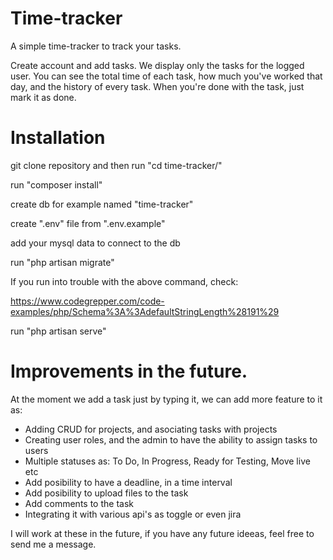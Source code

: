 # Time-tracker

A simple time-tracker to track your tasks.

Create account and add tasks.
We display only the tasks for the logged user.
You can see the total time of each task, how much you've worked that day, and the history of every task.
When you're done with the task, just mark it as done.






# Installation

git clone repository and then run "cd time-tracker/"

run "composer install"

create db for example named "time-tracker"

create ".env" file from ".env.example"

add your mysql data to connect to the db

run "php artisan migrate"

If you run into trouble with the above command, check:

https://www.codegrepper.com/code-examples/php/Schema%3A%3AdefaultStringLength%28191%29

run "php artisan serve"

# Improvements in the future.

At the moment we add a task just by typing it, we can add more feature to it as:
    <ul>
        <li>Adding CRUD for projects, and asociating tasks with projects</li>
        <li>Creating user roles, and the admin to have the ability to assign tasks to users</li>
        <li>Multiple statuses as: To Do, In Progress, Ready for Testing, Move live etc</li>
        <li>Add posibility to have a deadline, in a time interval</li>
        <li>Add posibility to upload files to the task</li>
        <li>Add comments to the task</li>
        <li>Integrating it with various api's as toggle or even jira</li>
    </ul>
I will work at these in the future, if you have any future ideeas, feel free to send me a message.
